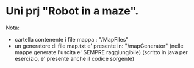 # Uni prj "Robot in a maze".
Nota:
* cartella contenente i file mappa : "/MapFiles" 
* un generatore di file map.txt e' presente in: "/mapGenerator" (nelle mappe generate l'uscita e' SEMPRE raggiungibile) (scritto in java per esercizio, e' presente anche il codice sorgente)
